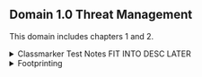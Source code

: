 ## Domain 1.0 Threat Management

This domain includes chapters 1 and 2.

<details>
  <summary>Classmarker Test Notes FIT INTO DESC LATER</summary>
  <br>
  
  - PGP Key servers are public
  - DNS brute force can bypass IDP/IPS if slow enough as it can look like legit queries
  - nmap zone transfers would be detected by IPS
  - MBSA (Microsoft Baseline Security Analyzer) is free and would be used to check a windows server for security issues and give the most deail about it, as its ran with admin rights. (nessus and other vuln tools would give les details on patches installed)
  - MySQL = 3306
  - Oracle = 1521
  - Postgres = 5432
  - Microsoft SQL = 1433/1434
  - During investigation, if no login fails occured but last login was at weird time, most likley compromise
  -  Detection systems (honeypots) placed in otherwise unused network space will detect scans that blindly traverse IP ranges. Since no public services are listed, attackers who scan this range can be presumed to be hostile and are often immediately blocked by security devices that protect production systems.
  - Fast flux is a DNS technique used by botnets to hide phishing and malware delivery sites behind an ever-changing network of compromised hosts acting as proxies.
  - Decomposition diagram that maps the high-level functions to lower-level components. This will allow her to better understand how the malware package works and may help her identify areas she should focus on.
  - Trend = 
  - Heuristic = identify malware by examining the code in a virus program and analyzing the program's structure. A heuristic antivirus app using this detection method might run a process that simulates actually running the code it’s examining. When it does that, the antivirus app seeks to identify additional code logic that may help it determine if the suspected virus is really a threat.
  - Behavior = In comparason to what a thing usually would do. If you install an antivirus app that uses behavior detection, it watches your operating system, searching for suspicious events. For instance, if the antivirus program witnesses an attempt to change or modify a file or communicate over the Web, it may take action and warn you of the threat. It may also block the threat depending on how you adjust its security settings.
  - static analysis, which is analysis performed without running code. 
  - When endpoints are connected without a network control point between them, a host-based solution is required. In this case, Lucca’s specific requirement is to prevent attacks, rather than simply detect them, meaning that a HIPS is required to meet his needs. 
  - The best way to limit spam is to use a privacy or proxy service to register the domain. Many, if not most, popular registration services offer a privacy service, sometimes at an extra charge. Unfortunately, if a domain was previously registered before privacy services or proxies are used, that information can be looked up and used.
  -  A review of operational controls will often look at change management, separation of duties and other personnel controls, and process-based controls. Many administrative controls are part of an operational control review. These are sometimes conducted as Service Organization Control (SOC) audits with SOC 1, 2, and 3 reports generated depending on the level and depth of the assessment.
  - nmap’s Common Platform Enumeration is a standardized way to name applications, operating systems, and hardware. CPE output starts with cpe:/a for applications, /h for hardware, and /o for operating systems.
  - As attacks succeed, they will often create additional opportunities for discovery, resulting in more attacks. Planning the test itself, as well as the final reporting phase, should occur only once per penetration test.
  - Automated shunning, whether via an IPS or other technology, can block attackers but can also prevent penetration testers from being able to conduct scans or attacks. When planning a white-box penetration test, it is typical to discuss the presence of technologies that may block or limit the test and to either work around them or to disable them for the tester’s IP addresses if they are not directly in scope.
  - Back-off algorithm is a collision resolution mechanism which is used in random access MAC protocols (CSMA/CD). This algorithm is generally used in Ethernet to schedule re-transmissions after collisions.
  - auto shunning: Issuing the shun command blocks connections from an attacking host automatically(I.e IPS or other).
  - SIEM systems typically provide alerting, event and log correlation, compliance data gathering and reporting, data and log aggregation, and data retention capabilities. This also means that they can be used for forensic analysis as they should be designed to provide a secure copy of data. 
  - The three objectives of cybersecurity are confidentiality, integrity, and availability. Hashing and the use of integrity monitoring tools like Tripwire are both techniques used to preserve integrity; in fact, file integrity monitoring tools typically use hashing to verify that files remain intact and unchanged.
  
</details>

<details>
  <summary>Footprinting</summary>
  <br>
    **Online guides:** 
- OSSTMM - http://www.isecom.org/research/
- Pentest Execution Standard http://www.pentest-standard.org/index.php/Main_Page
- SP 800-115 - https://csrc.nist.gov/publications/detail/sp/800-115/final

Mixture of info gathering techniques that will allow you to be able to make a map of an organization's networks, systems, 
and other infrastructure. These can be broken down into Active and Passice reconn.

<details>
<summary> Active Recon</summary>
 <br>
 Any recon that involves "touching" the targets systems.
 - host scanning
 - vulnerability scanning
 
Note: Scans can disrupt services on target systems, so make sure you have permission (can be illegal).
Big cloub providers such as MS Azure and Amazon Web Servics require a vulnerability or Pen Test Form 
before using their infrastructure for scans.

**Note forward and reverse DNS lookups and zone transfer attempts are considered ACTIVE RECON**

Traceroute, TTL, and responses from devices help map the targets Topology.

When using tools that generate a topology based on scans keep in mind that info may not be 100% accurate.

When scanning keep variables in mind such as wireless vs wired network and if there are VMs on scanned devices.

<details>
<summary>Port scanners:</summary>
 <br>
 Preform: 
 
  **Host Discovery -**
   Ping, just discovering the host.
  
  **Port Scanning/ Service ID -**
   PORTS: 
    Well Known or System Ports - 0 to 1023
    Registered - 1024 to 49151
 
   States:
    open - service is accessible
    closed - service is not accessible (pings may get a response that the port/ host is not found)
    filtered - firewall or similar is in place ( pings ususally not responsed to/ timeout)
 
  **Service Version ID -**
   Connecting to the port and grabbing its banner. Comparing its responses to signatures of known services.
 
   **OS ID -**
    Identifying the OS based on its network traffic/responses to scans.
    TCP/IP stack fingerprining that focus on comparing responses to TCP and UDP packets.
    TCP options they support, order the packets are sent in, and other details that can help guess the OS.


 <details>
 <summary>Common Tools</summary>
 <br>
 <details>
 <summary>Nmap/Zenmap:</summary>
 <br>
  -O OS discovery flag
  -sS SYN Scan
  -sT SYN Connect scan
  -sV Service Version Detection
  -p0 Skip pings
  - 
 </details>

  <details>
  <summary>Angry IP Scanner</summary>
  <br>
  Multiplatform Linux Win and MAC OS port scanner with a GUI
  Not as feature rich as NMAP
  Does not provide detailed ID of OS and services
  Requires Java
  </details>

  Other security tools have port scanning built in like Metasploit, Qualys Mgmt platform, and Nessus.

  </details>

  <details>
  <summary>Scan Techniques</summary>
  <br>
   - SYN Scan: Qucikest. Sends specially crafted SYN packets and wait for the SYN ACK. Then close the connection with a RST.
        Helps prevent logging as no connection occurred. MUST be root on a system to preform.
 
   - Connect Scan: A full TCP connection to the target. Preformed for possibly more accuracy and when root is not availble on scanning              host.
   - ACK Scans: Sending ACKs to help identify firewalls in conjunction with other scans.
  </details>
 </details>
</details>


<details>
 <summary>Passive Recon</summary>
 <br>

Good resource: https://www.securitysift.com/passive-reconnaissance/

Recon that does not involve "touching" the target at all.
Information that is publicly available about the target. 

### OSINT can be out of date!

If already in a system and looking to do passive recon you would be relying on stored data such as logs and configs.
This may not give you everything to ID target. 

If you are already on the target network you can do a packet capture.

DHCP logs or config file can give a lot of useful info such as static IP hosts which are ususally servers, logs of host(MACs) requests that will reveal hosts IPs currently in use, IP ranges.

Firewall logs can be useful by allowing you to reverse engineer the firewall rules to find out what is and isnt allowed through the firewall. You should also have access to the ACL.

System log files can provide info about how systems are configured, apps running on it, user accounts, and other details. Not top priority for recon. these are ususally sent off to a secure server.

**note** CySA+ includes Cisco, Palo Alto and Check Point firewalls. Formats for logs are similar.
**note** Cisco Firewall logs use identifiers https://www.cisco.com/c/en/us/about/security-center/identify-incidents-via-syslog.html
**note:** Many network devices by default log to their console port.

Organizational Intelligence can be a lot, but what is focused on is locations of buildings, how they are secured, business hours and workflow. Relationships between departments, employees, ORG charts, document analysis (metadata), financial data, Individuals.
This can be found on ORG sites, DB like EDGAR, social netoworks, and even social engineering.

Documents can provide ORG data whitin its metadata such as authors name, info on software used to create document, and sometimes revisions, edits, and other data. Cell phone photos can include GPS info. MIT Medial labs tool called Immersion provides info about who a user emails, this can help identify key contacts. A metadata scrubber can get rid of this information.

http://timetravel.mementoweb.org and http://archive.org will show older versions of a company website. Also googles cahce http://cacheview.com.

Social engineering tools like SET can help get a social engineering attempt setup. Creepy, a geolocation tool that uses social media and file metadata to help with social engineering. Metasploit includes phising and other tools. 


**Tools for Info Aggregation and Analysis:**
 theHarvester: gather emails, domain info, hostnames, employee names, and open ports and banners using search engines.
 Maltego: build relationship maps between people and their ties to other resources
 Shodan: search engine for internet connected devices and their vulnerabilities

<details>
 <summary>DNS</summary>
 <br>
 DNS is one of the first stops for recon. Publicily and easily obtained by a whois.
 nslookup DOMAIN Optional:specific DNS: on any OS for a domain will give you its DNS info. This can give access to info on the company     or its hosting service. Specific records can also be queried with -query flag=mx, ns, SOA, etc. DNS entries can contain hostnames that may give away the service its running.
 
 Domains names are mng by domain name registrars that are accredited by gTLD(generic TLD) and/or country ccTLD(Country code TLD). registrars provide the int between customer and domain registries, they handle purchase, billing, maintenance and transfers.
 
 Global IP space is managed by IANA. They manage the DNS Root Zone(that handles gTLD & ccTLD. Regional auth over these are handled by 5 RIRs (Regional Internet Registries):
  - AFRINIC = Africa
  - ARIN = USA, Canada, parts of Caribbean, and Antartica
  - APNIC = Asia, Aus, New Zealand, and other countries in the region.
  - LACNIC = Latin America and parts of Caribbean not covered by ARIN.
  - RIPE NCC = Central Asia, Europe, Middle East, and Russia.
 RIRs provide Whois info and other services to make sure IP and DNS for the Interent in the region are functioning. 
 
 If you find a DNS server running on a network, use dig or other DNS commands to test if it supports zone transfers. Most DNS server prohibit transfers to servers that arnt trusted DNS peers. 
 to test:
  - host -t axfr domain-name dns-server
  - dig axfr @dns-server domain-name
  
 **note** you can test this on digi.ninja. A site for practising zone transfers.
 **note** zone transfers is considered ACTIVE RECON
 **note** forward/reverse DNS lookups are considered ACTIVE RECON
 DNS brute forcing, if zone transfers are denied you can send DNS queries for each IP address that the ORG uses, that can provided answers. 
 
 Whois searches a DB of registered users of a domain, IP address block, and other interesting info such as location, admin contact info, phone numbers, emails, organization name, etc. This will vary from user to user.
 
 The host command in linux can also provide info on the systems IPv4 and IPv6 addresses and its email servers.
 
 **Historical domain data**
 domainhistory.net
 whoismind.com
Present historical data on info provided by whois.


</details>
 
 
<details>
 <summary>CISCO Log Level</summary>
 <br>
  - 0 Emergencies: Device shutdown due to failure
  - 1 Alerts: Temp limit exceeded
  - 2 Critical: Software fialure
  - 3 Errors: int down
  - 4 Warnings: Config change
  - 5 Notifications: Line protocol up/down
  - 6 Info: ACL violation
  - 7 Debug: debug mesg
</details>

Configs can give info such as syslog or SNMP remote servers. Details of those servers, configs , passwords, community strings, account info.



<details>
 <summary>Tools</summary>
 <br>
 Netflows: Cisco network protocol. Colletcs IP traffic. For monitoring. Flow data provides a view of traffic and volume. Along with netflows analyzer (like PRTC and SolarWinds) helps baseline and troubleshoot.
 
 Netstat: Unix and Windows tool. Active TCP/UDP connections filtered by TCP,UDP,ICMP,IP,IPv6 and others. 
   Linux:
   - ta list active TCP connections 
   - u  list active UDP connections 
   - w raw 
   - X unix socket connection 
   https://linux.die.net/man/8/netstat
    
   Windows:
   - e Ethernet statistics output for sent/recieved bytes, errors
   - o Displays active TCP connections and includes the PID for each connection 
   - nr routing table 
   https://docs.microsoft.com/en-us/windows-server/administration/windows-commands/netstat
</details>





</details>

                                      
  <details>
